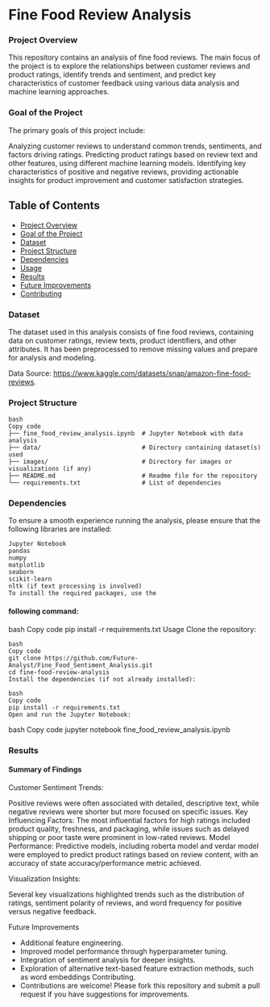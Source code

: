 

#  Fine Food Review Analysis

### Project Overview

This repository contains an analysis of fine food reviews. The main focus of the project is to explore the relationships between customer reviews and product ratings, identify trends and sentiment, and predict key characteristics of customer feedback using various data analysis and machine learning approaches.

### Goal of the Project
The primary goals of this project include:

Analyzing customer reviews to understand common trends, sentiments, and factors driving ratings.
Predicting product ratings based on review text and other features, using different machine learning models.
Identifying key characteristics of positive and negative reviews, providing actionable insights for product improvement and customer satisfaction strategies.

## Table of Contents
- [Project Overview](#project-overview)
- [Goal of the Project](#goal-of-the-project)
- [Dataset](#dataset)
- [Project Structure](#project-structure)
- [Dependencies](#dependencies)
- [Usage](#usage)
- [Results](#results)
- [Future Improvements](#future-improvements)
- [Contributing](#contributing)

### Dataset
The dataset used in this analysis consists of fine food reviews, containing data on customer ratings, review texts, product identifiers, and other attributes. It has been preprocessed to remove missing values and prepare for analysis and modeling.

Data Source: https://www.kaggle.com/datasets/snap/amazon-fine-food-reviews.

### Project Structure
    bash
    Copy code
    ├── fine_food_review_analysis.ipynb  # Jupyter Notebook with data analysis
    ├── data/                            # Directory containing dataset(s) used
    ├── images/                          # Directory for images or visualizations (if any)
    ├── README.md                        # Readme file for the repository
    └── requirements.txt                 # List of dependencies

### Dependencies
To ensure a smooth experience running the analysis, please ensure that the following libraries are installed:

    Jupyter Notebook
    pandas
    numpy
    matplotlib
    seaborn
    scikit-learn
    nltk (if text processing is involved)
    To install the required packages, use the 
    
####    following command:

bash
Copy code
pip install -r requirements.txt
Usage
Clone the repository:

    bash
    Copy code
    git clone https://github.com/Future-Analyst/Fine_Food_Sentiment_Analysis.git
    cd fine-food-review-analysis
    Install the dependencies (if not already installed):

    bash
    Copy code
    pip install -r requirements.txt
    Open and run the Jupyter Notebook:

bash
Copy code
jupyter notebook fine_food_review_analysis.ipynb

### Results
####   Summary of Findings

Customer Sentiment Trends: 

Positive reviews were often associated with detailed, descriptive text, while negative reviews were shorter but more focused on specific issues.
Key Influencing Factors: The most influential factors for high ratings included product quality, freshness, and packaging, while issues such as delayed shipping or poor taste were prominent in low-rated reviews.
Model Performance: Predictive models, including roberta model and verdar model were employed to predict product ratings based on review content, with an accuracy of state accuracy/performance metric achieved.

Visualization Insights: 

Several key visualizations highlighted trends such as the distribution of ratings, sentiment polarity of reviews, and word frequency for positive versus negative feedback.

Future Improvements

-   Additional feature engineering.  
-   Improved model performance through hyperparameter tuning.  
-   Integration of sentiment analysis for deeper insights.  
-   Exploration of alternative text-based feature   extraction methods, such as word embeddings
Contributing.
-   Contributions are welcome! Please fork this repository and submit a pull request if you have suggestions for improvements.




